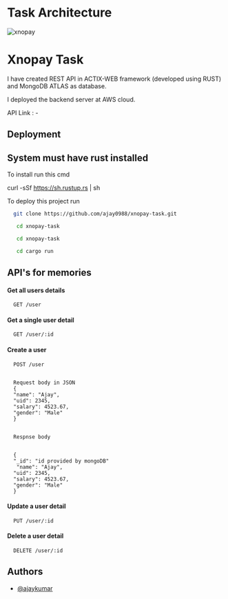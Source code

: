 # Task Architecture
![xnopay](https://user-images.githubusercontent.com/64467997/147384716-3a33ffe2-8477-4d14-86b1-0b02dfc327f4.png)

# Xnopay Task

I have created REST API in ACTIX-WEB framework (developed using RUST) and MongoDB ATLAS as database.

I deployed the backend server at AWS cloud.

API Link : - 
## Deployment
## System must have rust installed
To install run  this cmd

curl -sSf https://sh.rustup.rs | sh


To deploy this project run

```bash
  git clone https://github.com/ajay0988/xnopay-task.git
```

```bash
   cd xnopay-task
```
```bash
   cd xnopay-task
```
```bash
   cd cargo run 
```

## API's for memories

#### Get all users details

```http
  GET /user
```

#### Get a single user detail

```http
  GET /user/:id
```
#### Create a user

```http
  POST /user


  Request body in JSON
  {
  "name": "Ajay",
  "uid": 2345,
  "salary": 4523.67,
  "gender": "Male"
  }


  Respnse body


  {
  "_id": "id provided by mongoDB"
   "name": "Ajay",
  "uid": 2345,
  "salary": 4523.67,
  "gender": "Male"
  }
```
#### Update a user detail

```http
  PUT /user/:id
```

#### Delete a user detail

```http
  DELETE /user/:id
```




## Authors

- [@ajaykumar](https://github.com/ajay0988/)

